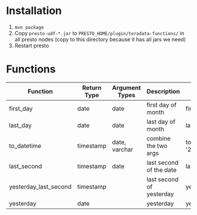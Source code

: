 # Installation
1. `mvn package`
2. Copy `presto-udf-*.jar` to `PRESTO_HOME/plugin/teradata-functions/` in all presto nodes
(copy to this directory because it has all jars we need)
3. Restart presto


# Functions
| Function              | Return Type | Argument Types | Description              | Usage                                 |
|-----------------------|-------------|----------------|--------------------------|---------------------------------------|
| first_day             | date        | date           | first day of month       | first_day(current_date)               |
| last_day              | date        | date           | last day of month        | last_day(current_date)                |
| to_datetime           | timestamp   | date, varchar  | combine the two args     | to_datetime(current_date, '23:59:59') |
| last_second           | timestamp   | date           | last second of the date  | last_second(current_date)             |
| yesterday_last_second | timestamp   |                | last second of yesterday | yesterday_last_second()               |
| yesterday             | date        |                | yesterday                | yesterday()                           |

